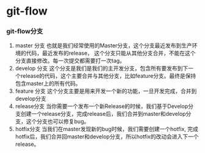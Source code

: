 # git-flow
### git-flow分支

1. master 分支
也就是我们经常使用的Master分支，这个分支最近发布到生产环境的代码，最近发布的release， 这个分支只能从其他分支合并，不能在这个分支直接修改。每一次提交都需要打一次tag。
2. develop 分支
这个分支是我们是我们的主开发分支，包含所有要发布到下一个release的代码，这个主要合并与其他分支，比如feature分支。最终是保持包含master上的所有代码。
3. feature 分支
这个分支主要是用来开发一个新的功能，一旦开发完成，合并到develop分支
4. release分支
当你需要一个发布一个新Release的时候，我们基于Develop分支创建一个release分支，完成release后，我们合并到master和develop分支，这个分支也可以修复bug。
5. hotfix分支
当我们在master发现新的bug时候，我们需要创建一个hotfix, 完成hotfix后，我们合并回master和develop分支，所以hotfix的改动会进入下一个release。
